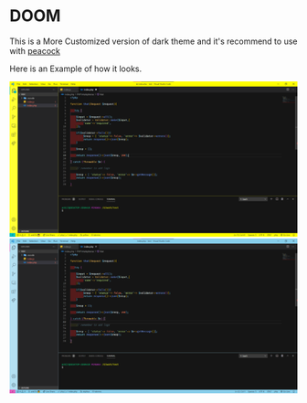 # DOOM

This is a More Customized version of dark theme and it's recommend to use with [peacock](https://marketplace.visualstudio.com/items?itemName=johnpapa.vscode-peacock) 

Here is an Example of how it looks.

![screenshot1](images/screenshot1.png)
![screenshot1](images/screenshot2.png)